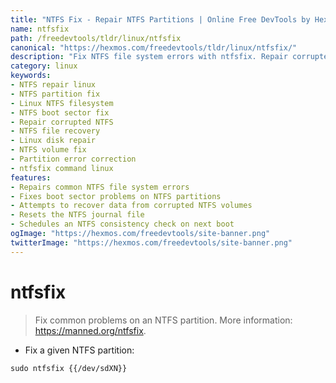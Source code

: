 ```yaml
---
title: "NTFS Fix - Repair NTFS Partitions | Online Free DevTools by Hexmos"
name: ntfsfix
path: /freedevtools/tldr/linux/ntfsfix
canonical: "https://hexmos.com/freedevtools/tldr/linux/ntfsfix/"
description: "Fix NTFS file system errors with ntfsfix. Repair corrupted NTFS partitions, resolve boot problems, and recover data easily. Free online tool, no registration required."
category: linux
keywords:
- NTFS repair linux
- NTFS partition fix
- Linux NTFS filesystem
- NTFS boot sector fix
- Repair corrupted NTFS
- NTFS file recovery
- Linux disk repair
- NTFS volume fix
- Partition error correction
- ntfsfix command linux
features:
- Repairs common NTFS file system errors
- Fixes boot sector problems on NTFS partitions
- Attempts to recover data from corrupted NTFS volumes
- Resets the NTFS journal file
- Schedules an NTFS consistency check on next boot
ogImage: "https://hexmos.com/freedevtools/site-banner.png"
twitterImage: "https://hexmos.com/freedevtools/site-banner.png"
---
```


# ntfsfix

> Fix common problems on an NTFS partition.
> More information: <https://manned.org/ntfsfix>.

- Fix a given NTFS partition:

`sudo ntfsfix {{/dev/sdXN}}`
